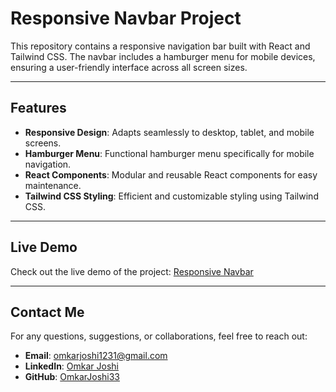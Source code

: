 # Responsive Navbar Project

This repository contains a responsive navigation bar built with React and Tailwind CSS. The navbar includes a hamburger menu for mobile devices, ensuring a user-friendly interface across all screen sizes.

---

## Features

- **Responsive Design**: Adapts seamlessly to desktop, tablet, and mobile screens.
- **Hamburger Menu**: Functional hamburger menu specifically for mobile navigation.
- **React Components**: Modular and reusable React components for easy maintenance.
- **Tailwind CSS Styling**: Efficient and customizable styling using Tailwind CSS.

---

## Live Demo

Check out the live demo of the project:
[Responsive Navbar](https://omkarjoshi33.github.io/NavBar/)

---

## Contact Me

For any questions, suggestions, or collaborations, feel free to reach out:

- **Email**: omkarjoshi1231@gmail.com
- **LinkedIn**: [Omkar Joshi](https://www.linkedin.com/in/omkar-joshi-776477250/)
- **GitHub**: [OmkarJoshi33](https://github.com/OmkarJoshi33)
